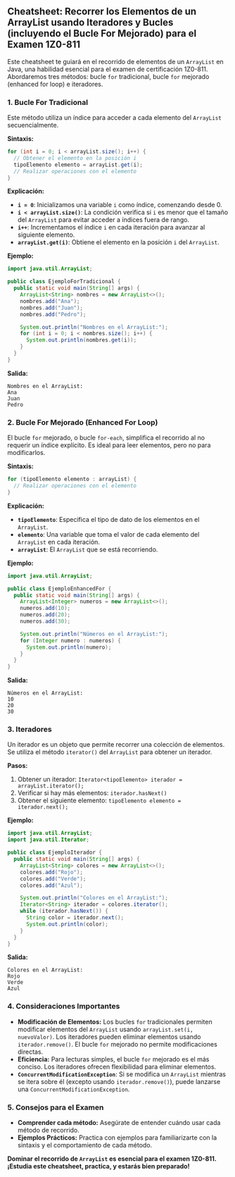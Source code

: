 ## Cheatsheet: Recorrer los Elementos de un ArrayList usando Iteradores y Bucles (incluyendo el Bucle For Mejorado) para el Examen 1Z0-811

Este cheatsheet te guiará en el recorrido de elementos de un `ArrayList` en Java, una habilidad esencial para el examen de certificación 1Z0-811. Abordaremos tres métodos: bucle `for` tradicional, bucle `for` mejorado (enhanced for loop) e iteradores.

### 1. Bucle For Tradicional

Este método utiliza un índice para acceder a cada elemento del `ArrayList` secuencialmente.

**Sintaxis:**

```java
for (int i = 0; i < arrayList.size(); i++) {
  // Obtener el elemento en la posición i
  tipoElemento elemento = arrayList.get(i);
  // Realizar operaciones con el elemento
}
```

**Explicación:**

- **`i = 0`**: Inicializamos una variable `i` como índice, comenzando desde 0.
- **`i < arrayList.size()`**: La condición verifica si `i` es menor que el tamaño del `ArrayList` para evitar acceder a índices fuera de rango.
- **`i++`**: Incrementamos el índice `i` en cada iteración para avanzar al siguiente elemento.
- **`arrayList.get(i)`**: Obtiene el elemento en la posición `i` del `ArrayList`.

**Ejemplo:**

```java
import java.util.ArrayList;

public class EjemploForTradicional {
  public static void main(String[] args) {
    ArrayList<String> nombres = new ArrayList<>();
    nombres.add("Ana");
    nombres.add("Juan");
    nombres.add("Pedro");

    System.out.println("Nombres en el ArrayList:");
    for (int i = 0; i < nombres.size(); i++) {
      System.out.println(nombres.get(i));
    }
  }
}
```

**Salida:**

```
Nombres en el ArrayList:
Ana
Juan
Pedro
```

### 2. Bucle For Mejorado (Enhanced For Loop)

El bucle `for` mejorado, o bucle `for-each`, simplifica el recorrido al no requerir un índice explícito. Es ideal para leer elementos, pero no para modificarlos.

**Sintaxis:**

```java
for (tipoElemento elemento : arrayList) {
  // Realizar operaciones con el elemento
}
```

**Explicación:**

- **`tipoElemento`**: Especifica el tipo de dato de los elementos en el `ArrayList`.
- **`elemento`**: Una variable que toma el valor de cada elemento del `ArrayList` en cada iteración.
- **`arrayList`**: El `ArrayList` que se está recorriendo.

**Ejemplo:**

```java
import java.util.ArrayList;

public class EjemploEnhancedFor {
  public static void main(String[] args) {
    ArrayList<Integer> numeros = new ArrayList<>();
    numeros.add(10);
    numeros.add(20);
    numeros.add(30);

    System.out.println("Números en el ArrayList:");
    for (Integer numero : numeros) {
      System.out.println(numero);
    }
  }
}
```

**Salida:**

```
Números en el ArrayList:
10
20
30
```

### 3. Iteradores

Un iterador es un objeto que permite recorrer una colección de elementos. Se utiliza el método `iterator()` del `ArrayList` para obtener un iterador.

**Pasos:**

1.  Obtener un iterador: `Iterator<tipoElemento> iterador = arrayList.iterator();`
2.  Verificar si hay más elementos: `iterador.hasNext()`
3.  Obtener el siguiente elemento: `tipoElemento elemento = iterador.next();`

**Ejemplo:**

```java
import java.util.ArrayList;
import java.util.Iterator;

public class EjemploIterador {
  public static void main(String[] args) {
    ArrayList<String> colores = new ArrayList<>();
    colores.add("Rojo");
    colores.add("Verde");
    colores.add("Azul");

    System.out.println("Colores en el ArrayList:");
    Iterator<String> iterador = colores.iterator();
    while (iterador.hasNext()) {
      String color = iterador.next();
      System.out.println(color);
    }
  }
}
```

**Salida:**

```
Colores en el ArrayList:
Rojo
Verde
Azul
```

### 4. Consideraciones Importantes

- **Modificación de Elementos:** Los bucles `for` tradicionales permiten modificar elementos del `ArrayList` usando `arrayList.set(i, nuevoValor)`. Los iteradores pueden eliminar elementos usando `iterador.remove()`. El bucle `for` mejorado no permite modificaciones directas.
- **Eficiencia:** Para lecturas simples, el bucle `for` mejorado es el más conciso. Los iteradores ofrecen flexibilidad para eliminar elementos.
- **`ConcurrentModificationException`**: Si se modifica un `ArrayList` mientras se itera sobre él (excepto usando `iterador.remove()`), puede lanzarse una `ConcurrentModificationException`.

### 5. Consejos para el Examen

- **Comprender cada método:** Asegúrate de entender cuándo usar cada método de recorrido.
- **Ejemplos Prácticos:** Practica con ejemplos para familiarizarte con la sintaxis y el comportamiento de cada método.

**Dominar el recorrido de `ArrayList` es esencial para el examen 1Z0-811. ¡Estudia este cheatsheet, practica, y estarás bien preparado!**

